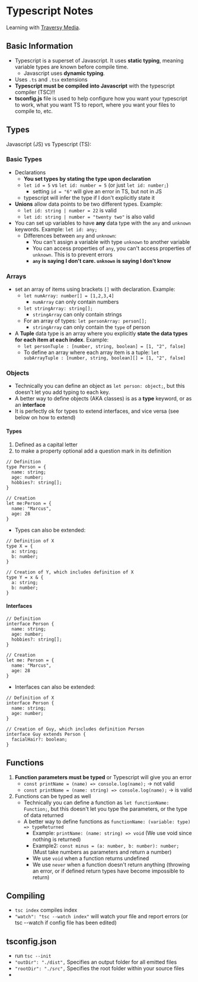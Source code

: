 # Typescript Notes

Learning with [Traversy Media](https://www.youtube.com/watch?v=BCg4U1FzODs).

## Basic Information

- Typescript is a superset of Javascript. It uses **static typing**, meaning variable types are known before compile time.
  - Javascript uses **dynamic typing**.
- Uses `.ts` and `.tsx` extensions
- **Typescript must be compiled into Javascript** with the typescript compiler (TSC)!!
- **tsconfig.js** file is used to help configure how you want your typescript to work, what you want TS to report, where you want your files to compile to, etc.

## Types

Javascript (JS) vs Typescript (TS):

### Basic Types

- Declarations
  - **You set types by stating the type upon declaration**
  - `let id = 5` vs `let id: number = 5` (or just `let id: number;`)
    - setting `id = "6"` will give an error in TS, but not in JS
  - typescript will infer the type if I don't explicitly state it
- **Unions** allow data points to be two different types. Example:
  - `let id: string | number = 22` is valid
  - `let id: string | number = "twenty two"` is also valid
- You can set up variables to have **any** data type with the `any` and `unknown` keywords. Example: `let id: any;`
  - Differences between `any` and `unknown`:
    - You can't assign a variable with type `unknown` to another variable
    - You can access properties of `any`, you can't access properties of `unknown`. This is to prevent errors
    - **`any` is saying I don't care. `unknown` is saying I don't know**

### Arrays

- set an array of items using brackets `[]` with declaration. Example:
  - `let numArray: number[] = [1,2,3,4]`
    - `numArray` can only contain numbers
  - `let stringArray: string[];`
    - `stringArray` can only contain strings
  - For an array of types: `let personArray: person[];`
    - `stringArray` can only contain the `type` of person
- A **Tuple** data type is an array where you explicitly **state the data types for each item at each index**. Example:
  - `let personTuple : [number, string, boolean] = [1, "2", false]`
  - To define an array where each array item is a tuple: `let subArrayTuple : [number, string, boolean][] = [1, "2", false]`

### Objects

- Technically you can define an object as `let person: object;`, but this doesn't let you add typing to each key.
- A better way to define objects (AKA classes) is as a **type** keyword, or as an **interface**
- It is perfectly ok for types to extend interfaces, and vice versa (see below on how to extend)

#### Types

1. Defined as a capital letter
2. to make a property optional add a question mark in its definition

```
// Definition
type Person = {
  name: string;
  age: number;
  hobbies?: string[];
}

// Creation
let me:Person = {
  name: "Marcus",
  age: 28
}
```

- Types can also be extended:

```
// Definition of X
type X = {
  a: string;
  b: number;
}

// Creation of Y, which includes definition of X
type Y = x & {
  a: string;
  b: number;
}
```

#### Interfaces

```
// Definition
interface Person {
  name: string;
  age: number;
  hobbies?: string[];
}

// Creation
let me: Person = {
  name: "Marcus",
  age: 28
}
```

- Interfaces can also be extended:

```
// Definition of X
interface Person {
  name: string;
  age: number;
}

// Creation of Guy, which includes definition Person
interface Guy extends Person {
  facialHair?: boolean;
}
```

## Functions

1. **Function parameters must be typed** or Typescript will give you an error
   - `const printName = (name) => console.log(name);` -> not valid
   - `const printName = (name: string) => console.log(name);` -> is valid
2. Functions can be typed as well
   - Technically you can define a function as `let functionName: Function;`, but this doesn't let you type the parameters, or the type of data returned
   - A better way to define functions as `functionName: (variable: type) => typeReturned`
     - Example: `printName: (name: string) => void` (We use void since nothing is returned)
     - Example2: `const minus = (a: number, b: number): number;` (Must take numbers as parameters and return a number)
     - We use `void` when a function returns undefined
     - We use `never` when a function doesn't return anything (throwing an error, or if defined return types have become impossible to return)

## Compiling

- `tsc index` compiles index
- `"watch": "tsc --watch index"` will watch your file and report errors (or tsc --watch if config file has been edited)

## tsconfig.json

- run `tsc --init`
- `"outDir": "./dist",` Specifies an output folder for all emitted files
- `"rootDir": "./src",` Specifies the root folder within your source files
-
